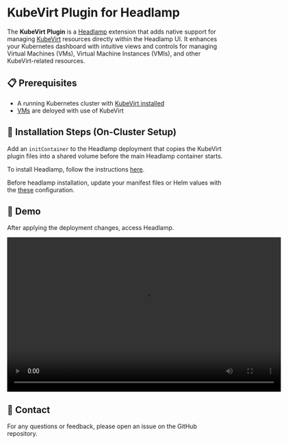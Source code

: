# KubeVirt Plugin for Headlamp
The **KubeVirt Plugin** is a [Headlamp](https://headlamp.dev/) extension that adds native support for managing [KubeVirt](https://kubevirt.io/) resources directly within the Headlamp UI. It enhances your Kubernetes dashboard with intuitive views and controls for managing Virtual Machines (VMs), Virtual Machine Instances (VMIs), and other KubeVirt-related resources.


## 📋 Prerequisites
- A running Kubernetes cluster with [KubeVirt installed](https://kubevirt.io/quickstart_kind/)
- [VMs](https://kubevirt.io/user-guide/user_workloads/virtual_machine_instances/) are deloyed with use of KubeVirt

## 🚀 Installation Steps (On-Cluster Setup)
Add an `initContainer` to the Headlamp deployment that copies the KubeVirt plugin files into a shared volume before the main Headlamp container starts.

To install Headlamp, follow the instructions [here](https://headlamp.dev/docs/latest/installation/in-cluster/).

Before headlamp installation, update your manifest files or Helm values with the [these](./headlamp-values/) configuration.

## 🎥 Demo

After applying the deployment changes, access Headlamp.

<video width="640" height="360" controls>
  <source src="./demo/Demo_KubeVirt_Plugin.mp4" type="video/mp4">
  Your browser does not support the video tag.
</video>

## 🙋 Contact
For any questions or feedback, please open an issue on the GitHub repository.
